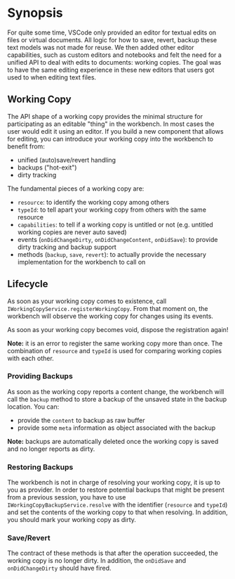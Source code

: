 # Synopsis

For quite some time, VSCode only provided an editor for textual edits on files or virtual documents. All logic for how to save, revert, backup these text models was not made for reuse. We then added other editor capabilities, such as custom editors and notebooks and felt the need for a unified API to deal with edits to documents: working copies. The goal was to have the same editing experience in these new editors that users got used to when editing text files.

## Working Copy

The API shape of a working copy provides the minimal structure for participating as an editable "thing" in the workbench. In most cases the user would edit it using an editor. If you build a new component that allows for editing, you can introduce your working copy into the workbench to benefit from:
* unified (auto)save/revert handling
* backups ("hot-exit")
* dirty tracking

The fundamental pieces of a working copy are:
* `resource`: to identify the working copy among others
* `typeId`: to tell apart your working copy from others with the same resource 
* `capabilities`: to tell if a working copy is untitled or not (e.g. untitled working copies are never auto saved)
* events (`onDidChangeDirty`, `onDidChangeContent`, `onDidSave`): to provide dirty tracking and backup support
* methods (`backup`, `save`, `revert`): to actually provide the necessary implementation for the workbench to call on

## Lifecycle
As soon as your working copy comes to existence, call `IWorkingCopyService.registerWorkingCopy`. From that moment on, the workbench will observe the working copy for changes using its events. 

As soon as your working copy becomes void, dispose the registration again!

**Note:** it is an error to register the same working copy more than once. The combination of `resource` and `typeId` is used for comparing working copies with each other.

### Providing Backups
As soon as the working copy reports a content change, the workbench will call the `backup` method to store a backup of the unsaved state in the backup location. You can:
* provide the `content` to backup as raw buffer
* provide some `meta` information as object associated with the backup

**Note:** backups are automatically deleted once the working copy is saved and no longer reports as dirty.

### Restoring Backups
The workbench is not in charge of resolving your working copy, it is up to you as provider. In order to restore potential backups that might be present from a previous session, you have to use `IWorkingCopyBackupService.resolve` with the identifier (`resource` and `typeId`) and set the contents of the working copy to that when resolving. In addition, you should mark your working copy as dirty.

### Save/Revert
The contract of these methods is that after the operation succeeded, the working copy is no longer dirty. In addition, the `onDidSave` and `onDidChangeDirty` should have fired.